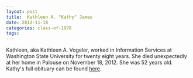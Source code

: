 ```yaml
---
layout: post
title:  Kathleen A. "Kathy" James
date: 2012-11-18
categories: class-of-1978
tags: 
---
```

Kathleen, aka Kathleen A. Vogeler, worked in Information Services at Washington State University for twenty eight years. She died unexpectedly at her home in Palouse on November 18, 2012. She was 52 years old. Kathy's full obituary can be found [here](http://tinyurl.com/p68w78k).
